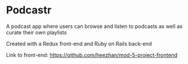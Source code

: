 # Podcastr

A podcast app where users can browse and listen to podcasts as well as curate their own playlists

Created with a Redux front-end and Ruby on Rails back-end 

Link to front-end: https://github.com/heezhan/mod-5-project-frontend
